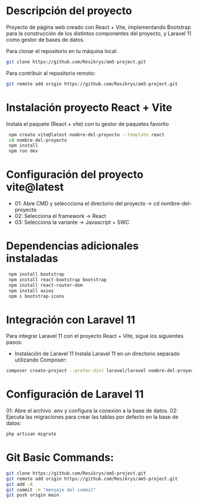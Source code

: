 # Descripción del proyecto

Proyecto de página web creado con React + Vite, implementando Bootstrap para la construcción de los distintos componentes del proyecto, y Laravel 11 como gestor de bases de datos.

Para clonar el repositorio en tu máquina local:

```sh
git clone https://github.com/Resikrys/am5-project.git
```
Para contribuir al repositorio remoto: 

```sh
git remote add origin https://github.com/Resikrys/am5-project.git
```

# Instalación proyecto React + Vite

Instala el paquete (React + vite) con tu gestor de paquetes favorito

```sh
 npm create vite@latest nombre-del-proyecto --template react
 cd nombre-del-proyecto
 npm install
 npm run dev
```

# Configuración del proyecto vite@latest

* 01: Abre CMD y seleccciona el directorio del proyecto -> cd nombre-del-proyecto
* 02: Selecciona el framework -> React
* 03: Selecciona la variante -> Javascript + SWC

# Dependencias adicionales instaladas

```sh
 npm install bootstrap
 npm install react-bootstrap bootstrap
 npm install react-router-dom
 npm install axios
 npm i bootstrap-icons
```

# Integración con Laravel 11
Para integrar Laravel 11 con el proyecto React + Vite, sigue los siguientes pasos:

* Instalación de Laravel 11
Instala Laravel 11 en un directorio separado utilizando Composer:

```sh
composer create-project --prefer-dist laravel/laravel nombre-del-proyecto-laravel
```

# Configuración de Laravel 11
01: Abre el archivo .env y configura la conexión a la base de datos.
02: Ejecuta las migraciones para crear las tablas por defecto en la base de datos:

```sh
php artisan migrate
```

# Git Basic Commands:
```sh
git clone https://github.com/Resikrys/am5-project.git
git remote add origin https://github.com/Resikrys/am5-project.git
git add -A
git commit -m "mensaje del commit"
git push origin main
```